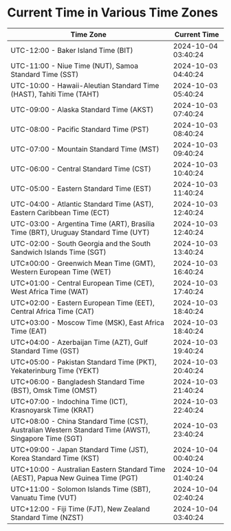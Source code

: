 # Current Time in Various Time Zones

| Time Zone | Current Time |
|-----------|--------------|
| UTC-12:00 - Baker Island Time (BIT) | 2024-10-04 03:40:24 |
| UTC-11:00 - Niue Time (NUT), Samoa Standard Time (SST) | 2024-10-03 04:40:24 |
| UTC-10:00 - Hawaii-Aleutian Standard Time (HAST), Tahiti Time (TAHT) | 2024-10-03 05:40:24 |
| UTC-09:00 - Alaska Standard Time (AKST) | 2024-10-03 07:40:24 |
| UTC-08:00 - Pacific Standard Time (PST) | 2024-10-03 08:40:24 |
| UTC-07:00 - Mountain Standard Time (MST) | 2024-10-03 09:40:24 |
| UTC-06:00 - Central Standard Time (CST) | 2024-10-03 10:40:24 |
| UTC-05:00 - Eastern Standard Time (EST) | 2024-10-03 11:40:24 |
| UTC-04:00 - Atlantic Standard Time (AST), Eastern Caribbean Time (ECT) | 2024-10-03 12:40:24 |
| UTC-03:00 - Argentina Time (ART), Brasília Time (BRT), Uruguay Standard Time (UYT) | 2024-10-03 12:40:24 |
| UTC-02:00 - South Georgia and the South Sandwich Islands Time (SGT) | 2024-10-03 13:40:24 |
| UTC±00:00 - Greenwich Mean Time (GMT), Western European Time (WET) | 2024-10-03 16:40:24 |
| UTC+01:00 - Central European Time (CET), West Africa Time (WAT) | 2024-10-03 17:40:24 |
| UTC+02:00 - Eastern European Time (EET), Central Africa Time (CAT) | 2024-10-03 18:40:24 |
| UTC+03:00 - Moscow Time (MSK), East Africa Time (EAT) | 2024-10-03 18:40:24 |
| UTC+04:00 - Azerbaijan Time (AZT), Gulf Standard Time (GST) | 2024-10-03 19:40:24 |
| UTC+05:00 - Pakistan Standard Time (PKT), Yekaterinburg Time (YEKT) | 2024-10-03 20:40:24 |
| UTC+06:00 - Bangladesh Standard Time (BST), Omsk Time (OMST) | 2024-10-03 21:40:24 |
| UTC+07:00 - Indochina Time (ICT), Krasnoyarsk Time (KRAT) | 2024-10-03 22:40:24 |
| UTC+08:00 - China Standard Time (CST), Australian Western Standard Time (AWST), Singapore Time (SGT) | 2024-10-03 23:40:24 |
| UTC+09:00 - Japan Standard Time (JST), Korea Standard Time (KST) | 2024-10-04 00:40:24 |
| UTC+10:00 - Australian Eastern Standard Time (AEST), Papua New Guinea Time (PGT) | 2024-10-04 01:40:24 |
| UTC+11:00 - Solomon Islands Time (SBT), Vanuatu Time (VUT) | 2024-10-04 02:40:24 |
| UTC+12:00 - Fiji Time (FJT), New Zealand Standard Time (NZST) | 2024-10-04 03:40:24 |
